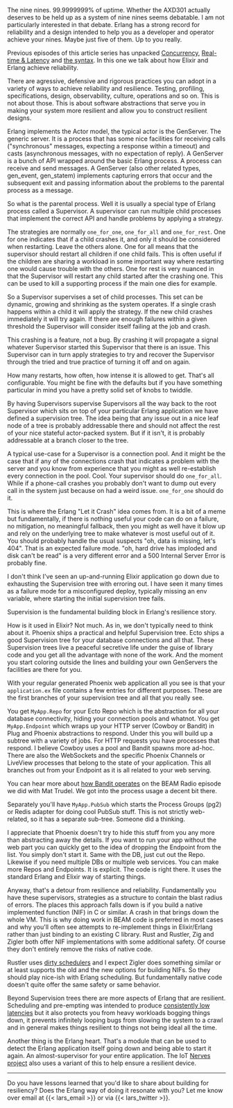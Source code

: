 The nine nines. 99.9999999% of uptime. Whether the AXD301 actually deserves to be held up as a system of nine nines seems debatable. I am not particularly interested in that debate. Erlang has a strong record for reliability and a design intended to help you as a developer and operator achieve your nines. Maybe just five of them. Up to you really.

Previous episodes of this article series has unpacked [Concurrency](/unpacking-elixir-concurrency.html), [Real-time & Latency](/unpacking-elixir-realtime-latency.html) and [the syntax](/unpacking-elixir-syntax.html). In this one we talk about how Elixir and Erlang achieve reliability.

There are agressive, defensive and rigorous practices you can adopt in a variety of ways to achieve reliability and resilience. Testing, profiling, specifications, design, observability, culture, operations and so on. This is not about those. This is about software abstractions that serve you in making your system more resilient and allow you to construct resilient designs.

Erlang implements the Actor model, the typical actor is the GenServer. The generic server. It is a process that has some nice facilities for receiving calls ("synchronous" messages, expecting a response within a timeout) and casts (asynchronous messages, with no expectation of reply). A GenServer is a bunch of API wrapped around the basic Erlang process. A process can receive and send messages. A GenServer (also other related types, gen_event, gen_statem) implements capturing errors that occur and the subsequent exit and passing information about the problems to the parental process as a message.

So what is the parental process. Well it is usually a special type of Erlang process called a Supervisor. A supervisor can run multiple child processes that implement the correct API and handle problems by applying a strategy.

The strategies are normally `one_for_one`, `one_for_all` and `one_for_rest`. One for one indicates that if a child crashes it, and only it should be considered when restarting. Leave the others alone. One for all means that the supervisor should restart all children if one child fails. This is often useful if the children are sharing a workload in some important way where restarting one would cause trouble with the others. One for rest is very nuanced in that the Supervisor will restart any child started after the crashing one. This can be used to kill a supporting process if the main one dies for example.

So a Supervisor supervises a set of child processes. This set can be dynamic, growing and shrinking as the system operates. If a single crash happens within a child it will apply the strategy. If the new child crashes immediately it will try again. If there are enough failures within a given threshold the Supervisor will consider itself failing at the job and crash.

This crashing is a feature, not a bug. By crashing it will propagate a signal whatever Supervisor started this Supervisor that there is an issue. This Supervisor can in turn apply strategies to try and recover the Supervisor through the tried and true practice of turning it off and on again.

How many restarts, how often, how intense it is allowed to get. That's all configurable. You might be fine with the defaults but if you have something particular in mind you have a pretty solid set of knobs to twiddle.

By having Supervisors supervise Supervisors all the way back to the root Supervisor which sits on top of your particular Erlang application we have defined a supervision tree. The idea being that any issue out in a nice leaf node of a tree is probably addressable there and should not affect the rest of your nice stateful actor-packed system. But if it isn't, it is probably addressable at a branch closer to the tree.

A typical use-case for a Supervisor is a connection pool. And it might be the case that if any of the connections crash that indicates a problem with the server and you know from experience that you might as well re-establish every connection in the pool. Cool. Your supervisor should do `one_for_all`. While if a phone-call crashes you probably don't want to dump out every call in the system just because on had a weird issue. `one_for_one` should do it.

This is where the Erlang "Let it Crash" idea comes from. It is a bit of a meme but fundamentally, if there is nothing useful your code can do on a failure, no mitigation, no meaningful fallback, then you might as well have it blow up and rely on the underlying tree to make whatever is most useful out of it. You should probably handle the usual suspects "oh, data is missing, let's 404". That is an expected failure mode. "oh, hard drive has imploded and disk can't be read" is a very different error and a 500 Internal Server Error is probably fine.

I don't think I've seen an up-and-running Elixir application go down due to exhausting the Supervision tree with erroring out. I have seen it many times as a failure mode for a misconfigured deploy, typically missing an env variable, where starting the initial supervision tree fails.

Supervision is the fundamental building block in Erlang's resilience story.

How is it used in Elixir? Not much. As in, we don't typically need to think about it. Phoenix ships a practical and helpful Supervision tree. Ecto ships a good Supervision tree for your database connections and all that. These Supervision trees live a peaceful secretive life under the guise of library code and you get all the advantage with none of the work. And the moment you start coloring outside the lines and building your own GenServers the facilities are there for you.

With your regular generated Phoenix web application all you see is that your `application.ex` file contains a few entries for different purposes. These are the first branches of your supervision tree and all that you really see.

You get `MyApp.Repo` for your Ecto Repo which is the abstraction for all your database connectivity, hiding your connection pools and whatnot. You get `MyApp.Endpoint` which wraps up your HTTP server (Cowboy or Bandit) in Plug and Phoenix abstractions to respond. Under this you will build up a subtree with a variety of jobs. For HTTP requests you have processes that respond. I believe Cowboy uses a pool and Bandit spawns more ad-hoc. There are also the WebSockets and the specific Phoenix Channels or LiveView processes that belong to the state of your application. This all branches out from your Endpoint as it is all related to your web serving.

You can hear more about [how Bandit operates](https://www.beamrad.io/53) on the BEAM Radio episode we did with Mat Trudel. We got into the process usage a decent bit there.

Separately you'll have `MyApp.PubSub` which starts the Process Groups (pg2) or Redis adapter for doing cool PubSub stuff. This is not strictly web-related, so it has a separate sub-tree. Someone did a thinking.

I appreciate that Phoenix doesn't try to hide this stuff from you any more than abstracting away the details. If you want to run your app without the web part you can quickly get to the idea of dropping the Endpoint from the list. You simply don't start it. Same with the DB, just cut out the Repo. Likewise if you need multiple DBs or multiple web services. You can make more Repos and Endpoints. It is explicit. The code is right there. It uses the standard Erlang and Elixir way of starting things.

Anyway, that's a detour from resilience and reliability. Fundamentally you have these supervisors, strategies as a structure to contain the blast radius of errors. The places this approach falls down is if you build a native implemented function (NIF) in C or similar. A crash in that brings down the whole VM. This is why doing work in BEAM code is preferred in most cases and why you'll often see attempts to re-implement things in Elixir/Erlang rather than just binding to an existing C library. Rust and Rustler, Zig and Zigler both offer NIF implementations with some additional safety. Of course they don't entirely remove the risks of native code.

Rustler uses [dirty schedulers](https://medium.com/@jlouis666/erlang-dirty-scheduler-overhead-6e1219dcc7) and I expect Zigler does something similar or at least supports the old and the new options for building NIFs. So they should play nice-ish with Erlang scheduling. But fundamentally native code doesn't quite offer the same safety or same behavior.

Beyond Supervision trees there are more aspects of Erlang that are resilient. Scheduling and pre-empting was intended to produce [consistently low latencies](/unpacking-elixir-realtime-latency.html) but it also protects you from heavy workloads bogging things down, it prevents infinitely looping bugs from slowing the system to a crawl and in general makes things resilient to things not being ideal all the time.

Another thing is the Erlang heart. That's a module that can be used to detect the Erlang application itself going down and being able to start it again. An almost-supervisor for your entire application. The IoT [Nerves project](https://nerves-project.org/) also uses a variant of this to help ensure a resilient device.

---

Do you have lessons learned that you'd like to share about building for resiliency? Does the Erlang way of doing it resonate with you? Let me know over email at {{< lars_email >}} or via {{< lars_twitter >}}.



